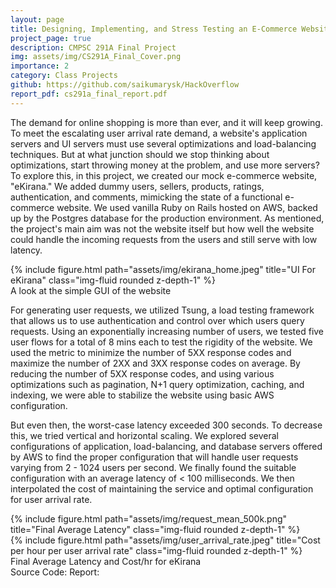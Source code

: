 ```yaml
---
layout: page
title: Designing, Implementing, and Stress Testing an E-Commerce Website
project_page: true
description: CMPSC 291A Final Project
img: assets/img/CS291A_Final_Cover.png
importance: 2
category: Class Projects
github: https://github.com/saikumarysk/HackOverflow
report_pdf: cs291a_final_report.pdf
---
```


The demand for online shopping is more than ever, and it will keep growing.
To meet the escalating user arrival rate demand, a website's application servers and UI servers must use several optimizations and load-balancing techniques.
But at what junction should we stop thinking about optimizations, start throwing money at the problem, and use more servers?
To explore this, in this project, we created our mock e-commerce website, "eKirana."
We added dummy users, sellers, products, ratings, authentication, and comments, mimicking the state of a functional e-commerce website.
We used vanilla Ruby on Rails hosted on AWS, backed up by the Postgres database for the production environment.
As mentioned, the project's main aim was not the website itself but how well the website could handle the incoming requests from the users and still serve with low latency.

<div class="row">
    <div class="col-sm mt-md-0">
        {% include figure.html path="assets/img/ekirana_home.jpeg" title="UI For eKirana" class="img-fluid rounded z-depth-1" %}
    </div>
</div>
<div class="caption">
    A look at the simple GUI of the website
</div>

For generating user requests, we utilized Tsung, a load testing framework that allows us to use authentication and control over which users query requests.
Using an exponentially increasing number of users, we tested five user flows for a total of 8 mins each to test the rigidity of the website.
We used the metric to minimize the number of 5XX response codes and maximize the number of 2XX and 3XX response codes on average.
By reducing the number of 5XX response codes, and using various optimizations such as pagination, N+1 query optimization, caching, and indexing, we were able to stabilize the website using basic AWS configuration.

But even then, the worst-case latency exceeded 300 seconds.
To decrease this, we tried vertical and horizontal scaling. We explored several configurations of application, load-balancing, and database servers offered by AWS to find the proper configuration that will handle user requests varying from 2 - 1024 users per second.
We finally found the suitable configuration with an average latency of < 100 milliseconds.
We then interpolated the cost of maintaining the service and optimal configuration for user arrival rate.

<div class="row">
    <div class="col-sm mt-2 mt-md-0">
        {% include figure.html path="assets/img/request_mean_500k.png" title="Final Average Latency" class="img-fluid rounded z-depth-1" %}
    </div>
	<div class="col-sm mt-2 mt-md-0">
        {% include figure.html path="assets/img/user_arrival_rate.jpeg" title="Cost per hour per user arrival rate" class="img-fluid rounded z-depth-1" %}
    </div>
</div>
<div class="caption">
    Final Average Latency and Cost/hr for eKirana
</div>

<div class='social'>
<div class="contact-icons">
  Source Code: <a href="{{ page.github }}" title="GitHub"><i class="fab fa-github"></i></a>
  Report: <a href="{{ page.report_pdf | prepend: 'assets/pdf/' | relative_url}}" target="_blank" rel="noopener noreferrer"><i class="fas fa-file-pdf"></i></a>
</div>
</div>
